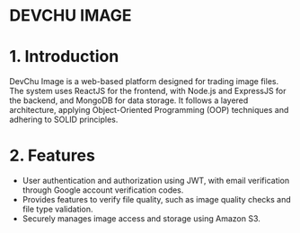 # DEVCHU IMAGE
# 1. Introduction
DevChu Image is a web-based platform designed for trading image files. The system uses ReactJS for the frontend, with Node.js and ExpressJS for the backend, and MongoDB for data storage. It follows a layered architecture, applying Object-Oriented Programming (OOP) techniques and adhering to SOLID principles.

# 2. Features
- User authentication and authorization using JWT, with email verification through Google account verification codes.
- Provides features to verify file quality, such as image quality checks and file type validation.
- Securely manages image access and storage using Amazon S3.
